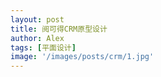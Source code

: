```yaml
---
layout: post
title: 阅可得CRM原型设计
author: Alex
tags: [平面设计]
image: '/images/posts/crm/1.jpg'
---
```


<iframe width="600" height="1000" class="showo" src="../../../../../../recordcrm/start.html#g=1&id=3bvamf&p=%E5%90%AF%E5%8A%A8%E7%95%8C%E9%9D%A2" frameborder="0" allow="autoplay; encrypted-media" allowfullscreen></iframe>



<iframe width="450" height="1000" class="showo2" style="min-width: 450px !important;margin-left: -40px !important;" src="../../../../../../recordcrm/start.html#id=3bvamf&p=%E5%90%AF%E5%8A%A8%E7%95%8C%E9%9D%A2&c=1" frameborder="0" allow="autoplay; encrypted-media" allowfullscreen></iframe>


<style>
	@media screen and (min-width:480px){
		.showo{
			display: none;
		}
	}
	@media screen and (min-width:768px){
		.showo2{
			display: none;
		}
	}
	
</style>
